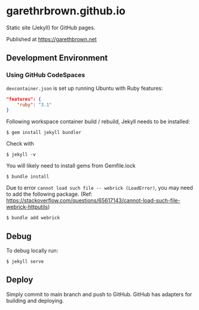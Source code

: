 # garethrbrown.github.io

Static site (Jekyll) for GitHub pages. 

Published at https://garethbrown.net

## Development Environment

### Using GitHub CodeSpaces

`devcontainer.json` is set up running Ubuntu with Ruby features:

```json
"features": {
    "ruby": "3.1"
}
```

Following workspace container build / rebuild, Jekyll needs to be installed:

```
$ gem install jekyll bundler
```

Check with

```
$ jekyll -v
```

You will likely need to install gems from Gemfile.lock

```
$ bundle install
```

Due to error `cannot load such file -- webrick (LoadError)`, you may need to add the following package. (Ref: https://stackoverflow.com/questions/65617143/cannot-load-such-file-webrick-httputils)

```
$ bundle add webrick
```

## Debug

To debug locally run:

```
$ jekyll serve
```

## Deploy

Simply commit to main branch and push to GitHub. GitHub has adapters for building and deploying.
